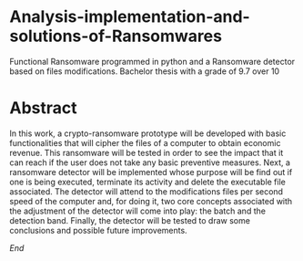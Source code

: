# Analysis-implementation-and-solutions-of-Ransomwares
Functional Ransomware programmed in python and a Ransomware detector based on files modifications. Bachelor thesis with a grade of 9.7 over 10

# Abstract
In this work, a crypto-ransomware prototype will be developed with basic functionalities that will cipher the files of a computer to obtain economic revenue. This ransomware will be tested in order to see the impact that it can reach if the user does not take any basic preventive measures. Next, a ransomware detector will be implemented whose purpose will be find out if one is being executed, terminate its activity and delete the executable file associated. The detector will attend to the modifications files per second speed of the computer and, for doing it, two core concepts associated with the adjustment of the detector will come into play: the batch and the detection band. Finally, the detector will be tested to draw some conclusions and possible future improvements.

*End*
